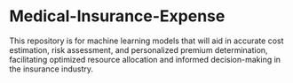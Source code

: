 # Medical-Insurance-Expense
This repository is for machine learning models that will aid in accurate cost estimation, risk assessment, and personalized premium determination, facilitating optimized resource allocation and informed decision-making in the insurance industry.
